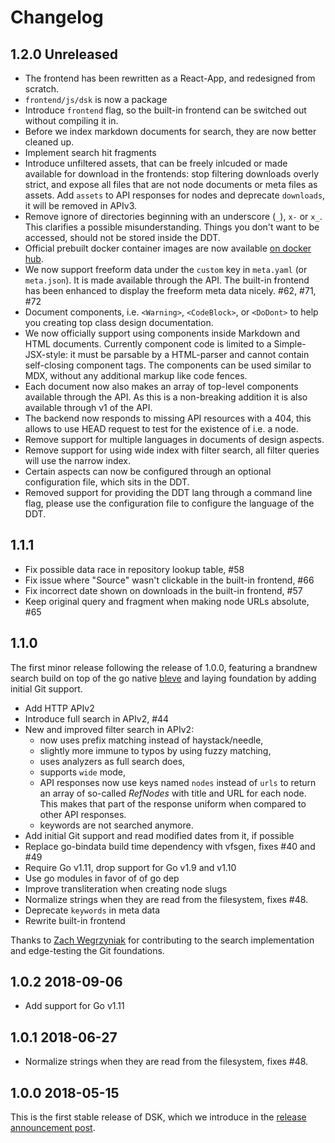 # Changelog

## 1.2.0 Unreleased

- The frontend has been rewritten as a React-App, and redesigned
  from scratch.
- `frontend/js/dsk` is now a package
- Introduce `frontend` flag, so the built-in frontend can be switched out without
  compiling it in.
- Before we index markdown documents for search, they are now
  better cleaned up.
- Implement search hit fragments
- Introduce unfiltered assets, that can be freely inlcuded or made available for
  download in the frontends: stop filtering downloads overly strict, and expose
  all files that are not node documents or meta files as assets. Add `assets` to
  API responses for nodes and deprecate `downloads`, it will be removed in APIv3.
- Remove ignore of directories beginning with an underscore (`_`), `x-` or `x_`.
  This clarifies a possible misunderstanding. Things you don't want to be accessed, 
  should not be stored inside the DDT.
- Official prebuilt docker container images are now available
  [on docker hub](https://cloud.docker.com/u/atelierdisko/repository/registry-1.docker.io/atelierdisko/dsk).
- We now support freeform data under the `custom` key in `meta.yaml` (or `meta.json`). It 
  is made available through the API. The built-in frontend has been enhanced to display 
  the freeform meta data nicely. #62, #71, #72
- Document components, i.e. `<Warning>`, `<CodeBlock>`, or `<DoDont>` to help you creating
  top class design documentation.
- We now officially support using components inside Markdown and HTML documents.
  Currently component code is limited to a Simple-JSX-style: it must be parsable
  by a HTML-parser and cannot contain self-closing component tags. The components
  can be used similar to MDX, without any additional markup like code fences.
- Each document now also makes an array of top-level components available
  through the API. As this is a non-breaking addition it is also
  available through v1 of the API.
- The backend now responds to missing API resources with a 404, this allows to use 
  HEAD request to test for the existence of i.e. a node.
- Remove support for multiple languages in documents of design aspects.
- Remove support for using wide index with filter search, all filter queries 
  will use the narrow index.
- Certain aspects can now be configured through an optional configuration file,
  which sits in the DDT.
- Removed support for providing the DDT lang through a command line flag,
  please use the configuration file to configure the language of the DDT.

## 1.1.1

- Fix possible data race in repository lookup table, #58
- Fix issue where "Source" wasn't clickable in the built-in frontend, #66
- Fix incorrect date shown on downloads in the built-in frontend, #57
- Keep original query and fragment when making node URLs absolute, #65

## 1.1.0

The first minor release following the release of 1.0.0, featuring a 
brandnew search build on top of the go native 
[bleve](https://github.com/blevesearch/bleve) 
and laying foundation by adding initial Git support.

- Add HTTP APIv2
- Introduce full search in APIv2, #44
- New and improved filter search in APIv2: 
  - now uses prefix matching instead of haystack/needle,
  - slightly more immune to typos by using fuzzy matching,
  - uses analyzers as full search does,
  - supports `wide` mode, 
  - API responses now use keys named `nodes` instead of `urls` to return an
    array of so-called _RefNodes_ with title and URL for each node. This
    makes that part of the response uniform when compared to other API
    responses.
  - keywords are not searched anymore.
- Add initial Git support and read modified dates from it, if possible
- Replace go-bindata build time dependency with vfsgen, fixes #40 and #49
- Require Go v1.11, drop support for Go v1.9 and v1.10
- Use go modules in favor of of go dep
- Improve transliteration when creating node slugs
- Normalize strings when they are read from the filesystem, fixes #48.
- Deprecate `keywords` in meta data
- Rewrite built-in frontend

Thanks to [Zach Wegrzyniak](https://github.com/wegry/) for contributing to 
the search implementation and edge-testing the Git foundations.

## 1.0.2 2018-09-06

- Add support for Go v1.11

## 1.0.1 2018-06-27

- Normalize strings when they are read from the filesystem, fixes #48.

## 1.0.0 2018-05-15

This is the first stable release of DSK, which we introduce in the
[release announcement post](https://atelierdisko.de/journal/post-167-dsk).
